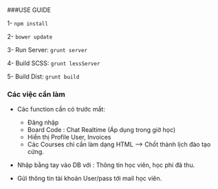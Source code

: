 ###USE GUIDE

1- `npm install`


2- `bower update`


3- Run Server: `grunt server`

4- Build SCSS: `grunt lessServer`

5- Build Dist: `grunt build`


### Các việc cần làm
- Các function cần có trước mắt:
  + Đăng nhập
  + Board Code : Chat Realtime (Áp dụng trong giờ học)
  + Hiển thị Profile User, Invoices
  + Các Courses chỉ cần làm dạng HTML --> Chốt thành lịch đào tạo cứng.
  
- Nhập bằng tay vào DB với : Thông tin học viên, học phí đã thu.

- Gửi thông tin tài khoản User/pass tới mail học viên.
 
